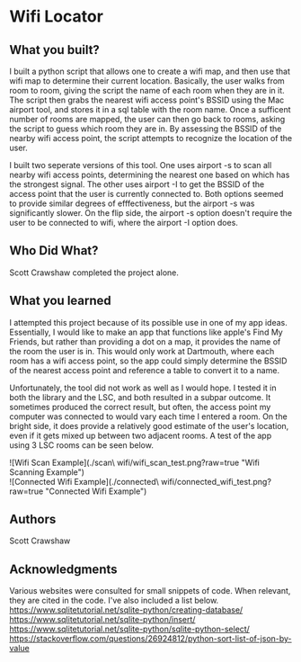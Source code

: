 # Wifi Locator

## What you built? 

I built a python script that allows one to create a wifi map, and then use that wifi map to determine their current location. Basically, the user walks from room to room, giving the script the name of each room when they are in it. The script then grabs the nearest wifi access point's BSSID using the Mac airport tool, and stores it in a sql table with the room name. Once a sufficent number of rooms are mapped, the user can then go back to rooms, asking the script to guess which room they are in. By assessing the BSSID of the nearby wifi access point, the script attempts to recognize the location of the user.  
  
I built two seperate versions of this tool. One uses airport -s to scan all nearby wifi access points, determining the nearest one based on which has the strongest signal. The other uses airport -I to get the BSSID of the access point that the user is currently connected to. Both options seemed to provide similar degrees of efffectiveness, but the airport -s was significantly slower. On the flip side, the airport -s option doesn't require the user to be connected to wifi, where the airport -I option does.

## Who Did What?

Scott Crawshaw completed the project alone.

## What you learned

I attempted this project because of its possible use in one of my app ideas. Essentially, I would like to make an app that functions like apple's Find My Friends, but rather than providing a dot on a map, it provides the name of the room the user is in. This would only work at Dartmouth, where each room has a wifi access point, so the app could simply determine the BSSID of the nearest access point and reference a table to convert it to a name.  
  
Unfortunately, the tool did not work as well as I would hope. I tested it in both the library and the LSC, and both resulted in a subpar outcome. It sometimes produced the correct result, but often, the access point my computer was connected to would vary each time I entered a room. On the bright side, it does provide a relatively good estimate of the user's location, even if it gets mixed up between two adjacent rooms. A test of the app using 3 LSC rooms can be seen below.

![Wifi Scan Example](./scan\ wifi/wifi_scan_test.png?raw=true "Wifi Scanning Example")  
![Connected Wifi Example](./connected\ wifi/connected_wifi_test.png?raw=true "Connected Wifi Example")

## Authors

Scott Crawshaw

## Acknowledgments

Various websites were consulted for small snippets of code. When relevant, they are cited in the code. I've also included a list below.  
https://www.sqlitetutorial.net/sqlite-python/creating-database/  
https://www.sqlitetutorial.net/sqlite-python/insert/  
https://www.sqlitetutorial.net/sqlite-python/sqlite-python-select/  
https://stackoverflow.com/questions/26924812/python-sort-list-of-json-by-value
